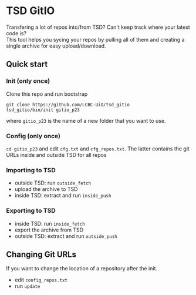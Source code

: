 # TSD GitIO

Transfering a lot of repos into/from TSD? Can't keep track where your latest code is?  
This tool helps you sycing your repos by pulling all of them and creating a single archive for easy upload/download.

## Quick start

### Init (only once)

Clone this repo and run bootstrap
```
git clone https://github.com/LCBC-UiO/tsd_gitio
tsd_gitio/bin/init gitio_p23
```
where `gitio_p23` is the name of a new folder that you want to use.

### Config (only once)

`cd gitio_p23` and edit `cfg.txt` and `cfg_repos.txt`. The latter contains the git URLs inside and outside TSD for all repos

### Importing to TSD

  * outside TSD: run `outside_fetch`
  * upload the archive to TSD
  * inside TSD: extract and run `inside_push`
  
### Exporting to TSD
  * inside TSD: run `inside_fetch`
  * export the archive from TSD
  * outside TSD: extract and run `outside_push`
  
## Changing Git URLs

If you want to change the location of a repository after the init.

  * edit `config_repos.txt`
  * run `update`
